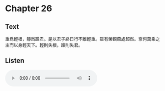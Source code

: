 # Chapter 26

## Text

重爲輕根，靜爲躁君。是以君子終日行不離輕重。雖有榮觀燕處超然。奈何萬乘之主而以身輕天下。輕則失根，躁則失君。

## Listen

<audio controls>
  <source src="./generated_audio/daodejing_26.wav" type="audio/wav">
  Your browser does not support the audio element.
</audio>
